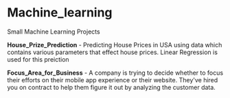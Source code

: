 # Machine_learning
Small Machine Learning Projects

**House_Prize_Prediction** - Predicting House Prices in USA using data which contains various parameters that effect house prices. Linear Regression is used for this preiction

**Focus_Area_for_Business** - A company is trying to decide whether to focus their efforts on their mobile app experience or their website. They've hired you on contract to help them figure it out by analyzing the customer data.


